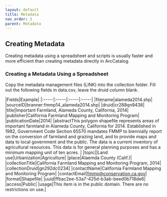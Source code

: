 ```yaml
---
layout: default
title: Metadata
nav_order: 3
parent: Metadata
---
```


## Creating Metadata

Creating metadata using a spreadsheet and scripts is usually faster and more efficient than creating metadata directly in ArcCatalog.

### Creating a Metadata Using a Spreadsheet

Copy the metadata management files (LINK) into the collection folder. Fill out the following fields in data.csv, leave the druid column blank. 


|Fields|Example|
|:-----|:-----|:-----|:-----|
|filename|alameda2014.shp|
|sourceID|branner:fmmp14_alameda2014.shp|
|druid|cr288qn9438|
|title|Important Farmland, Alameda County, California, 2014|
|publisher|California Farmland Mapping and Monitoring Program|
|publicationDate|2014|
|abstractThis polygon shapefile represents areas of important farmland in Alameda County, California for 2014. Established in 1982, Government Code Section 65570 mandates FMMP to biennially report on the conversion of farmland and grazing land, and to provide maps and data to local government and the public. The data is a current inventory of agricultural resources. This data is for general planning purposes and has a minimum mapping unit of ten acres. |
|topic||Land use\|Urbanization\|Agriculture|
|place|Alaemda County (Calif.)|
|collectionTitle|California Farmland Mapping and Monitoring Program, 2014|
|collectionDruid|gn292dc0234|
|contactName|California Farmland Mapping and Monitoring Program|
|contactEmail|fmmp@conservation.ca.gov|
|format|Shapefile|
|uuid|ffbac2ee-53a7-425d-b3ab-beed0b718de6|
|access|Public|
|usage|This item is in the public domain. There are no restrictions on use.|


